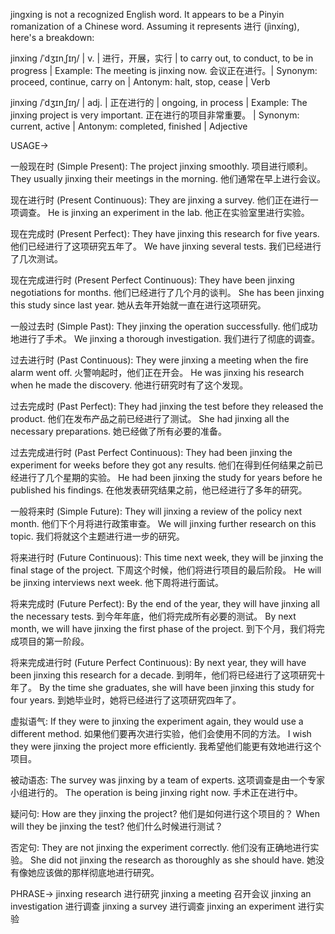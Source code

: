 jingxing is not a recognized English word.  It appears to be a Pinyin romanization of a Chinese word.  Assuming it represents 进行 (jìnxíng), here's a breakdown:


jinxing /ˈdʒɪnˌʃɪŋ/ | v. | 进行，开展，实行 | to carry out, to conduct, to be in progress | Example:  The meeting is jinxing now. 会议正在进行。| Synonym:  proceed, continue, carry on | Antonym: halt, stop, cease | Verb

jinxing /ˈdʒɪnˌʃɪŋ/ | adj. |  正在进行的 | ongoing, in process | Example: The jinxing project is very important.  正在进行的项目非常重要。 | Synonym: current, active | Antonym: completed, finished | Adjective


USAGE->

一般现在时 (Simple Present):
The project jinxing smoothly. 项目进行顺利。
They usually jinxing their meetings in the morning. 他们通常在早上进行会议。

现在进行时 (Present Continuous):
They are jinxing a survey.  他们正在进行一项调查。
He is jinxing an experiment in the lab. 他正在实验室里进行实验。

现在完成时 (Present Perfect):
They have jinxing this research for five years. 他们已经进行了这项研究五年了。
We have jinxing several tests. 我们已经进行了几次测试。

现在完成进行时 (Present Perfect Continuous):
They have been jinxing negotiations for months. 他们已经进行了几个月的谈判。
She has been jinxing this study since last year.  她从去年开始就一直在进行这项研究。

一般过去时 (Simple Past):
They jinxing the operation successfully. 他们成功地进行了手术。
We jinxing a thorough investigation. 我们进行了彻底的调查。

过去进行时 (Past Continuous):
They were jinxing a meeting when the fire alarm went off. 火警响起时，他们正在开会。
He was jinxing his research when he made the discovery.  他进行研究时有了这个发现。

过去完成时 (Past Perfect):
They had jinxing the test before they released the product. 他们在发布产品之前已经进行了测试。
She had jinxing all the necessary preparations. 她已经做了所有必要的准备。

过去完成进行时 (Past Perfect Continuous):
They had been jinxing the experiment for weeks before they got any results.  他们在得到任何结果之前已经进行了几个星期的实验。
He had been jinxing the study for years before he published his findings.  在他发表研究结果之前，他已经进行了多年的研究。


一般将来时 (Simple Future):
They will jinxing a review of the policy next month.  他们下个月将进行政策审查。
We will jinxing further research on this topic. 我们将就这个主题进行进一步的研究。

将来进行时 (Future Continuous):
This time next week, they will be jinxing the final stage of the project.  下周这个时候，他们将进行项目的最后阶段。
He will be jinxing interviews next week. 他下周将进行面试。

将来完成时 (Future Perfect):
By the end of the year, they will have jinxing all the necessary tests. 到今年年底，他们将完成所有必要的测试。
By next month, we will have jinxing the first phase of the project.  到下个月，我们将完成项目的第一阶段。

将来完成进行时 (Future Perfect Continuous):
By next year, they will have been jinxing this research for a decade. 到明年，他们将已经进行了这项研究十年了。
By the time she graduates, she will have been jinxing this study for four years.  到她毕业时，她将已经进行了这项研究四年了。



虚拟语气:
If they were to jinxing the experiment again, they would use a different method. 如果他们要再次进行实验，他们会使用不同的方法。
I wish they were jinxing the project more efficiently. 我希望他们能更有效地进行这个项目。


被动语态:
The survey was jinxing by a team of experts. 这项调查是由一个专家小组进行的。
The operation is being jinxing right now. 手术正在进行中。


疑问句:
How are they jinxing the project?  他们是如何进行这个项目的？
When will they be jinxing the test?  他们什么时候进行测试？


否定句:
They are not jinxing the experiment correctly. 他们没有正确地进行实验。
She did not jinxing the research as thoroughly as she should have. 她没有像她应该做的那样彻底地进行研究。


PHRASE->
jinxing research 进行研究
jinxing a meeting 召开会议
jinxing an investigation 进行调查
jinxing a survey 进行调查
jinxing an experiment 进行实验
